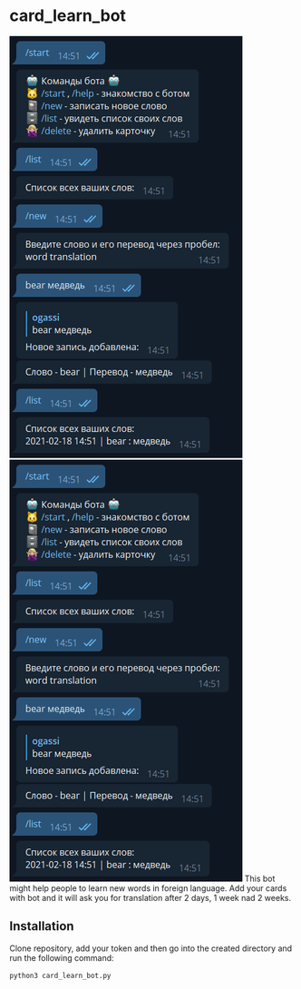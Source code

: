 # card_learn_bot

![Start](/images/prtsc1.png) ![Check](/images/prtsc1.png)
This bot might help people to learn new words in foreign language.
Add your cards with bot and it will ask you for translation after 2 days, 1 week nad 2 weeks.
## Installation

Clone repository, add your token and then go into the created directory and run the following command:

```
python3 card_learn_bot.py
```
